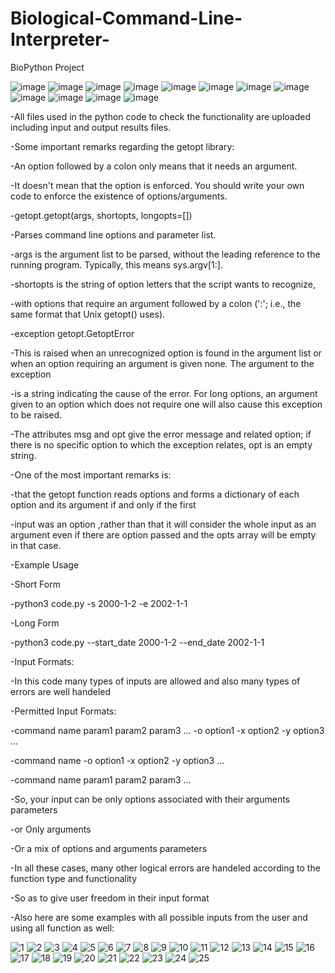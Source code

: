 # Biological-Command-Line-Interpreter-
BioPython Project

![image](https://user-images.githubusercontent.com/112272836/215086629-0e56dca4-2a3d-4948-a7b4-20a23c403592.png)
![image](https://user-images.githubusercontent.com/112272836/215086685-3c20e1c6-269e-4502-9093-50e02976b2f7.png)
![image](https://user-images.githubusercontent.com/112272836/215086717-b583e80e-2ced-4742-a4aa-4d7323159985.png)
![image](https://user-images.githubusercontent.com/112272836/215086801-8fd3b15e-7730-4ac2-9c74-b21ed83713b6.png)
![image](https://user-images.githubusercontent.com/112272836/215086832-f7f6bfb1-d015-47a7-8879-223383d81fa8.png)
![image](https://user-images.githubusercontent.com/112272836/215086866-cb223302-ef46-4948-b4b6-489d6da38d01.png)
![image](https://user-images.githubusercontent.com/112272836/215086898-860cf3b1-0d39-4efb-8aef-4e899c182e39.png)
![image](https://user-images.githubusercontent.com/112272836/215086955-643446eb-df02-4c34-8715-03f975c896a7.png)
![image](https://user-images.githubusercontent.com/112272836/215086992-e541f6a0-e6c3-495c-ac29-789bbfde5612.png)
![image](https://user-images.githubusercontent.com/112272836/215087019-28b1357e-f165-4729-bc03-4c9c185a3b62.png)
![image](https://user-images.githubusercontent.com/112272836/215087060-f06b7641-a75b-46e7-b4b9-0e1908ec601a.png)
![image](https://user-images.githubusercontent.com/112272836/215087096-914e936e-c30a-46bb-9c90-08f055111491.png)

-All files used in the python code to check the functionality are uploaded including input and output results files.

-Some important remarks regarding the getopt library:

-An option followed by a colon only means that it needs an argument.

-It doesn't mean that the option is enforced. You should write your own code to enforce the existence of options/arguments.

-getopt.getopt(args, shortopts, longopts=[])

-Parses command line options and parameter list. 

-args is the argument list to be parsed, without the leading reference to the running program. Typically, this means sys.argv[1:]. 

-shortopts is the string of option letters that the script wants to recognize, 

-with options that require an argument followed by a colon (':'; i.e., the same format that Unix getopt() uses).

-exception getopt.GetoptError

-This is raised when an unrecognized option is found in the argument list or when an option requiring an argument is given none. The argument to the exception 

-is a string indicating the cause of the error. For long options, an argument given to an option which does not require one will also cause this exception to be raised. 

-The attributes msg and opt give the error message and related option; if there is no specific option to which the exception relates, opt is an empty string.

-One of the most important remarks is:

-that the getopt function reads options and forms a dictionary of each option and its argument if and only if the first 

-input was an option ,rather than that it will consider the whole input as an argument even if there are option passed and the opts array will be empty in that case.
 
-Example Usage

-Short Form

-python3 code.py -s 2000-1-2 -e 2002-1-1

-Long Form

-python3 code.py --start_date 2000-1-2 --end_date 2002-1-1

-Input Formats:

-In this code many types of inputs are allowed and also many types of errors are well handeled

-Permitted Input Formats:

-command name param1 param2 param3 ... -o option1 -x option2 -y option3 ...

-command name -o option1 -x option2 -y option3 ...

-command name param1 param2 param3 ...

-So, your input can be only options associated with their arguments parameters 

-or Only arguments

-Or a mix of options and arguments parameters

-In all these cases, many other logical errors are handeled according to the function type and functionality

-So as to give user freedom in their input format

-Also here are some examples with all possible inputs from the user and using all function as well:

![1](https://user-images.githubusercontent.com/112272836/215087531-4b01a612-446d-40e2-bceb-ddd92650eb5a.PNG)
![2](https://user-images.githubusercontent.com/112272836/215087537-9f153ae9-ac2f-4cc5-8066-9c8cd46b7a96.PNG)
![3](https://user-images.githubusercontent.com/112272836/215087546-8f67424e-6ac8-48fe-9745-ed442b950c5a.PNG)
![4](https://user-images.githubusercontent.com/112272836/215087561-b13622dc-785e-4dd4-a771-17c0c43d2da8.PNG)
![5](https://user-images.githubusercontent.com/112272836/215087566-80b6da1f-822f-47cc-993b-ea20263bae10.PNG)
![6](https://user-images.githubusercontent.com/112272836/215087579-339c28ba-2c0f-40cf-b31d-3c7263ee94f1.PNG)
![7](https://user-images.githubusercontent.com/112272836/215087586-064192b0-c59e-4350-9936-c8559cba79d9.PNG)
![8](https://user-images.githubusercontent.com/112272836/215087421-af7fbadc-1ade-4dda-9931-8b545be7a89d.PNG)
![9](https://user-images.githubusercontent.com/112272836/215087430-8d8cb24d-ff1a-4a42-9e9a-54f2019fc0e4.PNG)
![10](https://user-images.githubusercontent.com/112272836/215087439-8d669541-9604-407f-baff-3b05dd0d3b65.PNG)
![11](https://user-images.githubusercontent.com/112272836/215087442-df88f59b-6d07-4632-8bb4-62422b7e5429.PNG)
![12](https://user-images.githubusercontent.com/112272836/215087444-db85e859-5062-46e5-b944-c48b08b0337b.PNG)
![13](https://user-images.githubusercontent.com/112272836/215087456-8800029e-93c6-4c45-a66f-fe8fb1e7a192.PNG)
![14](https://user-images.githubusercontent.com/112272836/215087460-43d5f1f7-44c1-4f33-a229-43af2c76d126.PNG)
![15](https://user-images.githubusercontent.com/112272836/215087464-6c1d2794-c3fd-4e71-9cc0-0313d4abba9f.PNG)
![16](https://user-images.githubusercontent.com/112272836/215087468-ddee458f-bc9b-4471-bac4-719d3d5d9dd9.PNG)
![17](https://user-images.githubusercontent.com/112272836/215087471-583ed492-2a08-43f6-a10b-082aae3ffd1a.PNG)
![18](https://user-images.githubusercontent.com/112272836/215087475-29f855e8-97c3-4cbb-80b9-2d6229a904bb.PNG)
![19](https://user-images.githubusercontent.com/112272836/215087482-e5550dc4-f9f1-4b87-b5bb-b44019a6007c.PNG)
![20](https://user-images.githubusercontent.com/112272836/215087483-9166042b-d211-49a1-b7cb-1f61af873f91.PNG)
![21](https://user-images.githubusercontent.com/112272836/215087498-64d88885-c557-4208-a85d-d15945b426eb.PNG)
![22](https://user-images.githubusercontent.com/112272836/215087510-8ecf2a93-f85e-425e-a530-77b847bf9b24.PNG)
![23](https://user-images.githubusercontent.com/112272836/215087516-21b1911b-6155-4248-b817-ec1b56d58041.PNG)
![24](https://user-images.githubusercontent.com/112272836/215087521-903dff99-1288-48ad-b821-0744cf730a41.PNG)
![25](https://user-images.githubusercontent.com/112272836/215087528-8fe416dd-67b1-44ab-8b66-0402ba2d6c3e.PNG)
